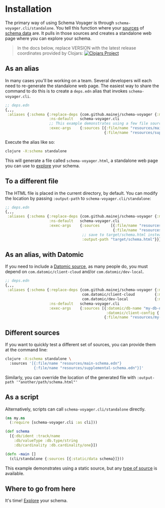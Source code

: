 # Installation

The primary way of using Schema Voyager is through `schema-voyager.cli/standalone`.
You tell this function where your [sources](/doc/sources.md) of [schema data](/doc/annotation.md) are.
It pulls in those sources and creates a standalone web page where you can explore your schema.

> In the docs below, replace VERSION with the latest release coordinates provided by Clojars: [![Clojars Project](https://img.shields.io/clojars/v/com.github.mainej/schema-voyager.svg)](https://clojars.org/com.github.mainej/schema-voyager)

## As an alias

In many cases you'll be working on a team.
Several developers will each need to re-generate the standalone web page.
The easiest way to share the command to do this is to create a `deps.edn` alias that invokes `schema-voyager.cli`.

```clojure
;; deps.edn
{,,,
 :aliases {:schema {:replace-deps {com.github.mainej/schema-voyager {:mvn/version "VERSION"}}
                    :ns-default   schema-voyager.cli
                    ;; This example demonstrates using a few file sources, but any type of source is available.
                    :exec-args    {:sources [{:file/name "resources/main-schema.edn"}
                                             {:file/name "resources/supplemental-schema.edn"}]}}}}
```

Execute the alias like so:

```sh
clojure -X:schema standalone
```

This will generate a file called `schema-voyager.html`, a standalone web page you can use to [explore](/doc/exploring-and-sharing.md) your schema.

## To a different file

The HTML file is placed in the current directory, by default.
You can modify the location by passing `:output-path` to `schema-voyager.cli/standalone`:

```clojure
;; deps.edn
{,,,
 :aliases {:schema {:replace-deps {com.github.mainej/schema-voyager {:mvn/version "VERSION"}}
                    :ns-default   schema-voyager.cli
                    :exec-args    {:sources     [{:file/name "resources/main-schema.edn"}
                                                 {:file/name "resources/supplemental-schema.edn"}]
                                   ;; save to target/schema.html instead
                                   :output-path "target/schema.html"}}}}
```

## As an alias, with Datomic

If you need to include a [Datomic source](/doc/sources.md#Datomic-source), as many people do, you must depend on `com.datomic/client-cloud` and/or `com.datomic/dev-local`.

```clojure
;; deps.edn
{,,,
 :aliases {:schema {:replace-deps {com.github.mainej/schema-voyager {:mvn/version "VERSION"}
                                   com.datomic/client-cloud         {:mvn/version "0.8.113"}
                                   com.datomic/dev-local            {:mvn/version "0.9.235"}}
                    :ns-default   schema-voyager.cli
                    :exec-args    {:sources [{:datomic/db-name "my-db-name",
                                              :datomic/client-config {:server-type :dev-local, :system "my-system"}}
                                             {:file/name "resources/my-supplemental-schema.edn"}]}}}}
```

## Different sources

If you want to quickly test a different set of sources, you can provide them at the command line:

```sh
clojure -X:schema standalone \
  :sources '[{:file/name "resources/main-schema.edn"}
             {:file/name "resources/supplemental-schema.edn"}]'
```

Similarly, you can override the location of the generated file with `:output-path '"another/path/schema.html"'`

## As a script

Alternatively, scripts can call `schema-voyager.cli/standalone` directly.

```clojure
(ns my.ns
  (:require [schema-voyager.cli :as cli]))

(def schema
  [{:db/ident :track/name
    :db/valueType :db.type/string
    :db/cardinality :db.cardinality/one}])

(defn -main []
  (cli/standalone {:sources [{:static/data schema}]}))
```

This example demonstrates using a static source, but any [type of source](/doc/sources.md) is available.

## Where to go from here

It's time! [Explore](/doc/exploring-and-sharing.md) your schema.
